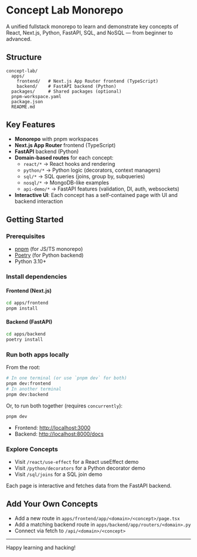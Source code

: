 # Concept Lab Monorepo

A unified fullstack monorepo to learn and demonstrate key concepts of React, Next.js, Python, FastAPI, SQL, and NoSQL — from beginner to advanced.

## Structure

```
concept-lab/
  apps/
    frontend/   # Next.js App Router frontend (TypeScript)
    backend/    # FastAPI backend (Python)
  packages/     # Shared packages (optional)
  pnpm-workspace.yaml
  package.json
  README.md
```

## Key Features

- **Monorepo** with pnpm workspaces
- **Next.js App Router** frontend (TypeScript)
- **FastAPI** backend (Python)
- **Domain-based routes** for each concept:
  - `react/*` → React hooks and rendering
  - `python/*` → Python logic (decorators, context managers)
  - `sql/*` → SQL queries (joins, group by, subqueries)
  - `nosql/*` → MongoDB-like examples
  - `api-demo/*` → FastAPI features (validation, DI, auth, websockets)
- **Interactive UI**: Each concept has a self-contained page with UI and backend interaction

## Getting Started

### Prerequisites

- [pnpm](https://pnpm.io/) (for JS/TS monorepo)
- [Poetry](https://python-poetry.org/) (for Python backend)
- Python 3.10+

### Install dependencies

#### Frontend (Next.js)

```sh
cd apps/frontend
pnpm install
```

#### Backend (FastAPI)

```sh
cd apps/backend
poetry install
```

### Run both apps locally

From the root:

```sh
# In one terminal (or use `pnpm dev` for both)
pnpm dev:frontend
# In another terminal
pnpm dev:backend
```

Or, to run both together (requires `concurrently`):

```sh
pnpm dev
```

- Frontend: [http://localhost:3000](http://localhost:3000)
- Backend: [http://localhost:8000/docs](http://localhost:8000/docs)

### Explore Concepts

- Visit `/react/use-effect` for a React useEffect demo
- Visit `/python/decorators` for a Python decorator demo
- Visit `/sql/joins` for a SQL join demo

Each page is interactive and fetches data from the FastAPI backend.

## Add Your Own Concepts

- Add a new route in `apps/frontend/app/<domain>/<concept>/page.tsx`
- Add a matching backend route in `apps/backend/app/routers/<domain>.py`
- Connect via fetch to `/api/<domain>/<concept>`

---

Happy learning and hacking!
